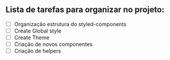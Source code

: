 ## Lista de tarefas para organizar no projeto:

- [ ] Organização estrutura do styled-components
- [ ] Create Global style
- [ ] Create Theme
- [ ] Criação de novos componentes
- [ ] Criação de helpers
<!-- - [ ] -->
